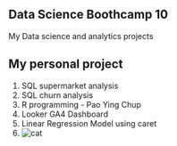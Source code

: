 ## Data Science Boothcamp 10
My Data science and analytics projects

## My personal project
1. SQL supermarket analysis
2. SQL churn analysis
3. R programming - Pao Ying Chup
4. Looker GA4 Dashboard
5. Linear Regression Model using caret
6. ![cat](https://i.pinimg.com/564x/99/49/bc/9949bc1d81fc89fb31f930f2cc826475.jpg)
